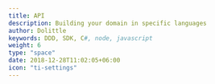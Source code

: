 ```yaml
---
title: API
description: Building your domain in specific languages
author: Dolittle
keywords: DDD, SDK, C#, node, javascript
weight: 6
type: "space"
date: 2018-12-28T11:02:05+06:00
icon: "ti-settings"
---
```

